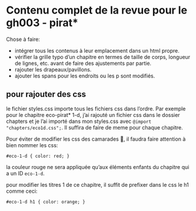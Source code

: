 # Contenu complet de la revue pour le gh003 - pirat*

Chose à faire:

- intégrer tous les contenus à leur emplacement dans un html propre.
- vérifier la grille typo d’un chapitre en termes de taille de corps, longueur de lignes, etc. avant de faire des ajustements par partie.
- rajouter les drapeaux/pavillons.
- ajouter les spans pour les endroits ou les p sont modifiés.

## pour rajouter des css

le fichier styles.css importe tous les fichiers css dans l’ordre. Par exemple pour le chapitre eco-pirat* 1-d, j’ai rajouté un fichier css dans le dossier chapters et je l’ai importé dans mon styles.css avec `@import "chapters/eco1d.css";`. Il suffira de faire de meme pour chaque chapitre.

Pour éviter de modifier les css des camarades :muscle:, il faudra faire attention à bien nommer les css:

`#eco-1-d {
    color: red;
}`

la couleur rouge ne sera appliquée qu’aux éléments enfants du chapitre qui a un ID `eco-1-d`.

pour modifier les titres 1 de ce chapitre, il suffit de prefixer dans le css le h1 comme ceci: 

`#eco-1-d h1 {
    color: orange;
}`